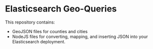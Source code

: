 # Elasticsearch Geo-Queries

This repository contains:

- GeoJSON files for counties and cities
- NodeJS files for converting, mapping, and inserting JSON into your Elasticsearch deployment.